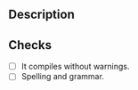 <!--
This template reflects sections that must be included in new Pull requests.
Contributions from the community are really appreciated. If this is the case, please add the
"contribution" to properly track the Pull Request.

Please fill the table above. Feel free to extend it at your convenience.
-->
<!--
## Community contributions advice

We love our community contributions. First, we work with the numerated branches. The `master` branch is only updated when a new Wazuh release is done. We recommend making PRs from the actual branch. For instance, if Wazuh 3.11.4 is the latest release, the branch to be used is 3.11.

Anyway, if you contribute from the master branch, we will `cherry-pick` your commits to the numerated branch for you. 

Thanks!
-->

## Description

<!--
Add a clear description of how the problem has been solved. 
If your PR closes an issue, please use the "closes" keyword indicating the issue. 
-->

## Checks
- [ ] It compiles without warnings.
- [ ] Spelling and grammar. 
